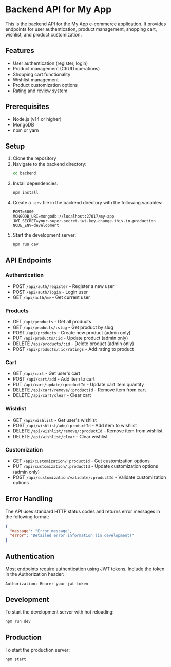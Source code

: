 # Backend API for My App

This is the backend API for the My App e-commerce application. It provides endpoints for user authentication, product management, shopping cart, wishlist, and product customization.

## Features

- User authentication (register, login)
- Product management (CRUD operations)
- Shopping cart functionality
- Wishlist management
- Product customization options
- Rating and review system

## Prerequisites

- Node.js (v14 or higher)
- MongoDB
- npm or yarn

## Setup

1. Clone the repository
2. Navigate to the backend directory:
   ```bash
   cd backend
   ```
3. Install dependencies:
   ```bash
   npm install
   ```
4. Create a `.env` file in the backend directory with the following variables:
   ```
   PORT=5000
   MONGODB_URI=mongodb://localhost:27017/my-app
   JWT_SECRET=your-super-secret-jwt-key-change-this-in-production
   NODE_ENV=development
   ```
5. Start the development server:
   ```bash
   npm run dev
   ```

## API Endpoints

### Authentication
- POST `/api/auth/register` - Register a new user
- POST `/api/auth/login` - Login user
- GET `/api/auth/me` - Get current user

### Products
- GET `/api/products` - Get all products
- GET `/api/products/:slug` - Get product by slug
- POST `/api/products` - Create new product (admin only)
- PUT `/api/products/:id` - Update product (admin only)
- DELETE `/api/products/:id` - Delete product (admin only)
- POST `/api/products/:id/ratings` - Add rating to product

### Cart
- GET `/api/cart` - Get user's cart
- POST `/api/cart/add` - Add item to cart
- PUT `/api/cart/update/:productId` - Update cart item quantity
- DELETE `/api/cart/remove/:productId` - Remove item from cart
- DELETE `/api/cart/clear` - Clear cart

### Wishlist
- GET `/api/wishlist` - Get user's wishlist
- POST `/api/wishlist/add/:productId` - Add item to wishlist
- DELETE `/api/wishlist/remove/:productId` - Remove item from wishlist
- DELETE `/api/wishlist/clear` - Clear wishlist

### Customization
- GET `/api/customization/:productId` - Get customization options
- PUT `/api/customization/:productId` - Update customization options (admin only)
- POST `/api/customization/validate/:productId` - Validate customization options

## Error Handling

The API uses standard HTTP status codes and returns error messages in the following format:
```json
{
  "message": "Error message",
  "error": "Detailed error information (in development)"
}
```

## Authentication

Most endpoints require authentication using JWT tokens. Include the token in the Authorization header:
```
Authorization: Bearer your-jwt-token
```

## Development

To start the development server with hot reloading:
```bash
npm run dev
```

## Production

To start the production server:
```bash
npm start
``` 